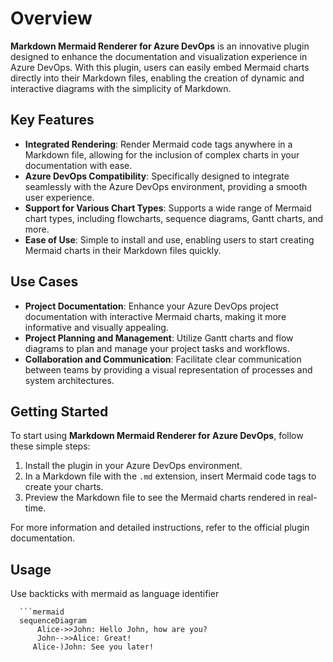 # Overview

**Markdown Mermaid Renderer for Azure DevOps** is an innovative plugin designed to enhance the documentation and visualization experience in Azure DevOps. With this plugin, users can easily embed Mermaid charts directly into their Markdown files, enabling the creation of dynamic and interactive diagrams with the simplicity of Markdown.

## Key Features

- **Integrated Rendering**: Render Mermaid code tags anywhere in a Markdown file, allowing for the inclusion of complex charts in your documentation with ease.
- **Azure DevOps Compatibility**: Specifically designed to integrate seamlessly with the Azure DevOps environment, providing a smooth user experience.
- **Support for Various Chart Types**: Supports a wide range of Mermaid chart types, including flowcharts, sequence diagrams, Gantt charts, and more.
- **Ease of Use**: Simple to install and use, enabling users to start creating Mermaid charts in their Markdown files quickly.

## Use Cases

- **Project Documentation**: Enhance your Azure DevOps project documentation with interactive Mermaid charts, making it more informative and visually appealing.
- **Project Planning and Management**: Utilize Gantt charts and flow diagrams to plan and manage your project tasks and workflows.
- **Collaboration and Communication**: Facilitate clear communication between teams by providing a visual representation of processes and system architectures.

## Getting Started

To start using **Markdown Mermaid Renderer for Azure DevOps**, follow these simple steps:

1. Install the plugin in your Azure DevOps environment.
2. In a Markdown file with the `.md` extension, insert Mermaid code tags to create your charts.
3. Preview the Markdown file to see the Mermaid charts rendered in real-time.

For more information and detailed instructions, refer to the official plugin documentation.


## Usage

Use backticks with mermaid as language identifier

```
  ```mermaid
  sequenceDiagram
      Alice->>John: Hello John, how are you?
      John-->>Alice: Great!
     Alice-)John: See you later!
  ```
```
